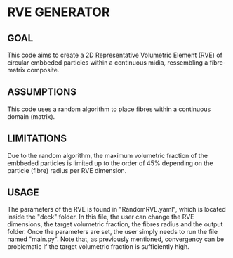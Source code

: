 # RVE GENERATOR

## GOAL
This code aims to create a 2D Representative Volumetric Element (RVE) of circular embbeded particles within a continuous midia, ressembling a fibre-matrix composite.

## ASSUMPTIONS
This code uses a random algorithm to place fibres within a continuous domain (matrix).

## LIMITATIONS
Due to the random algorithm, the maximum volumetric fraction of the embbeded particles is limited up to the order of 45% depending on the particle (fibre) radius per RVE dimension.

## USAGE
The parameters of the RVE is found in "RandomRVE.yaml", which is located inside the "deck" folder. In this file, the user can change the RVE dimensions, the target volumetric fraction, the fibres radius and the output folder. 
Once the parameters are set, the user simply needs to run the file named "main.py". Note that, as previously mentioned, convergency can be problematic if the target volumetric fraction is sufficiently high.